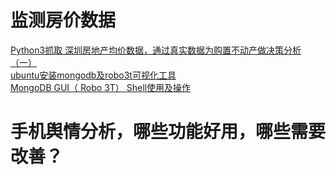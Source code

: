 

# 监测房价数据

[Python3抓取 深圳房地产均价数据，通过真实数据为购置不动产做决策分析（一）](https://www.cnblogs.com/ChrisInsistPy/p/9023477.html)<br>
[ubuntu安装mongodb及robo3t可视化工具](https://www.jianshu.com/p/d59c05f51ceb)<br>
[MongoDB GUI（ Robo 3T） Shell使用及操作](https://www.cnblogs.com/dacongge/p/7346037.html)<br>


# 手机舆情分析，哪些功能好用，哪些需要改善？
